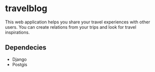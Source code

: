 # travelblog

This web application helps you share your travel experiences with other users.
You can create relations from your trips and look for travel inspirations.

## Dependecies
* Django
* Postgis
